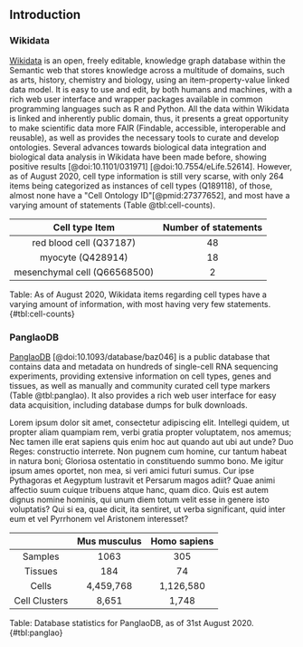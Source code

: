 ## Introduction

### Wikidata

[Wikidata](https://www.wikidata.org/wiki/Wikidata:Main_Page) is an open, freely editable, knowledge graph database within the Semantic web that stores knowledge across a multitude of domains,
such as arts, history, chemistry and biology, using an item-property-value linked data model. It is easy to use and edit, by both humans and machines, with a rich web user interface and wrapper packages available
in common programming languages such as R and Python. All the data within Wikidata is linked and inherently public domain, thus, it presents a great opportunity to make scientific data more FAIR (Findable, accessible, interoperable and reusable), as well as provides the necessary tools to curate and develop ontologies. Several advances towards biological data integration and biological data analysis in Wikidata have been made before, showing positive
results [@doi:10.1101/031971] [@doi:10.7554/eLife.52614]. However, as of August 2020, cell type information is still very scarse, with only 264 items being categorized as instances of cell types (Q189118), of those, almost none have a "Cell Ontology ID"[@pmid:27377652], and most have a varying amount of statements (Table @tbl:cell-counts).

| Cell type Item | Number of statements |
|:-------------:|:---------------:|
| red blood cell (Q37187) | 48 |
| myocyte (Q428914) | 18 |
| mesenchymal cell (Q66568500) | 2 |
Table: As of August 2020, Wikidata items regarding cell types have a varying amount of information, with most having very few statements.
{#tbl:cell-counts}


### PanglaoDB

[PanglaoDB](https://panglaodb.se/index.html) [@doi:10.1093/database/baz046] is a public database that contains data and metadata on hundreds of single-cell RNA sequencing experiments, providing extensive information on cell types, genes and tissues, as well as manually and community curated cell type markers (Table @tbl:panglao). It also provides a rich web user interface for easy data acquisition, including database dumps for bulk downloads.

Lorem ipsum dolor sit amet, consectetur adipiscing elit. Intellegi quidem, ut propter aliam quampiam rem, verbi gratia propter voluptatem, nos amemus; Nec tamen ille erat sapiens quis enim hoc aut quando aut ubi aut unde? Duo Reges: constructio interrete. Non pugnem cum homine, cur tantum habeat in natura boni; Gloriosa ostentatio in constituendo summo bono. Me igitur ipsum ames oportet, non mea, si veri amici futuri sumus. Cur ipse Pythagoras et Aegyptum lustravit et Persarum magos adiit? Quae animi affectio suum cuique tribuens atque hanc, quam dico. Quis est autem dignus nomine hominis, qui unum diem totum velit esse in genere isto voluptatis? Qui si ea, quae dicit, ita sentiret, ut verba significant, quid inter eum et vel Pyrrhonem vel Aristonem interesset?

|	|Mus musculus 	| Homo sapiens|
|:--:|:-------------:|:---------------:|
|Samples |	1063 | 305 |
|Tissues |	184  |74 |
|Cells 	| 4,459,768 | 1,126,580 |
|Cell Clusters| 8,651 | 1,748 |
Table: Database statistics for PanglaoDB, as of 31st August 2020.
{#tbl:panglao}


